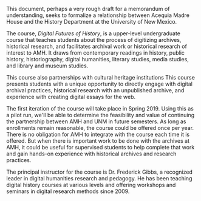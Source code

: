 This document, perhaps a very rough draft for a memorandum of understanding, seeks to formalize a relationship between Acequia Madre House and the History Department at the University of New Mexico.

The course, _Digital Futures of History_, is a upper-level undergraduate course that teaches students about the process of digitizing archives, historical research, and facilitates archival work or historical research of interest to AMH. It draws from contemporary readings in history, public history, historiography, digital humanities, literary studies, media studies, and library and museum studies.

This course also partnerships with cultural heritage institutions This course presents students with a unique opportunity to directly engage with digital archival practices, historical research with an unpublished archive, and experience with creating digital essays for the web.


The first iteration of the course will take place in Spring 2019. Using this as a pilot run, we'll be able to determine the feasibility and value of continuing the partnership between AMH and UNM in future semesters. As long as enrollments remain reasonable, the course could be offered once per year. There is no obligation for AMH to integrate with the course each time it is offered. But when there is important work to be done with the archives at AMH, it could be useful for supervised students to help complete that work and gain hands-on experience with historical archives and research practices.

The principal instructor for the course is Dr. Frederick Gibbs, a recognized leader in digital humanities research and pedagogy. He has been teaching digital history courses at various levels and offering workshops and seminars in digital research methods since 2009.
